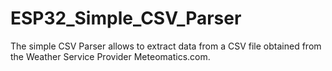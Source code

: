 # ESP32_Simple_CSV_Parser
The simple CSV Parser allows to extract data from a CSV file obtained from the Weather Service Provider Meteomatics.com.
